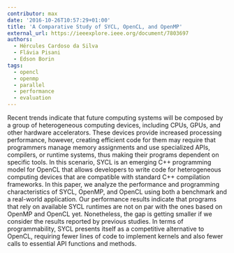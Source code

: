 ```yaml
---
contributor: max
date: '2016-10-26T10:57:29+01:00'
title: 'A Comparative Study of SYCL, OpenCL, and OpenMP'
external_url: https://ieeexplore.ieee.org/document/7803697
authors:
  - Hércules Cardoso da Silva
  - Flávia Pisani
  - Edson Borin
tags:
  - opencl
  - openmp
  - parallel
  - performance
  - evaluation
---
```


Recent trends indicate that future computing systems will be composed by a group of heterogeneous computing devices,
including CPUs, GPUs, and other hardware accelerators. These devices provide increased processing performance, however,
creating efficient code for them may require that programmers manage memory assignments and use specialized APIs,
compilers, or runtime systems, thus making their programs dependent on specific tools. In this scenario, SYCL is an
emerging C++ programming model for OpenCL that allows developers to write code for heterogeneous computing devices that
are compatible with standard C++ compilation frameworks. In this paper, we analyze the performance and programming
characteristics of SYCL, OpenMP, and OpenCL using both a benchmark and a real-world application. Our performance results
indicate that programs that rely on available SYCL runtimes are not on par with the ones based on OpenMP and OpenCL yet.
Nonetheless, the gap is getting smaller if we consider the results reported by previous studies. In terms of
programmability, SYCL presents itself as a competitive alternative to OpenCL, requiring fewer lines of code to implement
kernels and also fewer calls to essential API functions and methods.